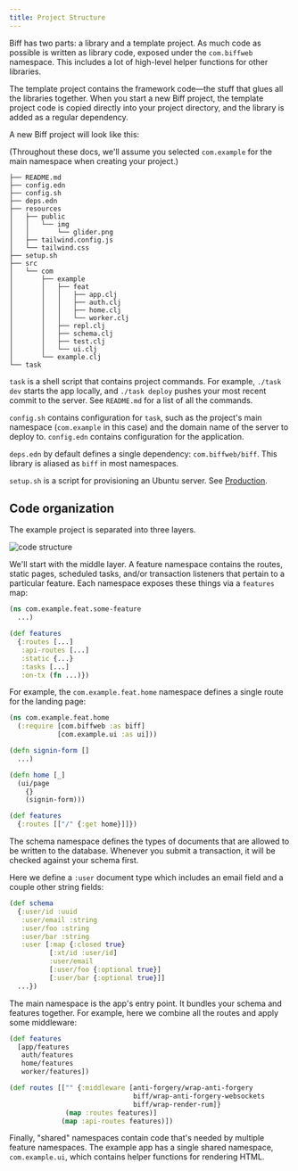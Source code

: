 ```yaml
---
title: Project Structure
---
```


Biff has two parts: a library and a template project. As much code as
possible is written as library code, exposed under the `com.biffweb` namespace.
This includes a lot of high-level helper functions for other libraries.

The template project contains the framework code&mdash;the stuff that glues all
the libraries together. When you start a new Biff project, the template project code is
copied directly into your project directory, and the library is added as a regular
dependency.

A new Biff project will look like this:

(Throughout these docs, we'll assume you selected `com.example` for the main
namespace when creating your project.)

```text
├── README.md
├── config.edn
├── config.sh
├── deps.edn
├── resources
│   ├── public
│   │   └── img
│   │       └── glider.png
│   ├── tailwind.config.js
│   └── tailwind.css
├── setup.sh
├── src
│   └── com
│       ├── example
│       │   ├── feat
│       │   │   ├── app.clj
│       │   │   ├── auth.clj
│       │   │   ├── home.clj
│       │   │   └── worker.clj
│       │   ├── repl.clj
│       │   ├── schema.clj
│       │   ├── test.clj
│       │   └── ui.clj
│       └── example.clj
└── task
```

`task` is a shell script that contains project commands. For example,
`./task dev` starts the app locally, and `./task deploy` pushes your most recent commit
to the server. See `README.md` for a list of all the commands.

`config.sh` contains configuration for `task`, such as the project's main
namespace (`com.example` in this case) and the domain name of the server to
deploy to. `config.edn` contains configuration for the application.

`deps.edn` by default defines a single dependency: `com.biffweb/biff`. This
library is aliased as `biff` in most namespaces.

`setup.sh` is a script for provisioning an Ubuntu server. See [Production](/docs/reference/production/).

## Code organization

The example project is separated into three layers.

![code structure](/images/code-structure.svg)

We'll start with the middle layer. A feature namespace contains the routes,
static pages, scheduled tasks, and/or transaction listeners that pertain to a
particular feature. Each namespace exposes these things via a `features` map:

```clojure
(ns com.example.feat.some-feature
  ...)

(def features
  {:routes [...]
   :api-routes [...]
   :static {...}
   :tasks [...]
   :on-tx (fn ...)})
```

For example, the `com.example.feat.home` namespace defines a single route for
the landing page:

```clojure
(ns com.example.feat.home
  (:require [com.biffweb :as biff]
            [com.example.ui :as ui]))

(defn signin-form []
  ...)

(defn home [_]
  (ui/page
    {}
    (signin-form)))

(def features
  {:routes [["/" {:get home}]]})
```

The schema namespace defines the types of documents that are allowed to be
written to the database. Whenever you submit a transaction, it will
be checked against your schema first.

Here we define a `:user` document type which includes an email field and a
couple other string fields:

```clojure
(def schema
  {:user/id :uuid
   :user/email :string
   :user/foo :string
   :user/bar :string
   :user [:map {:closed true}
          [:xt/id :user/id]
          :user/email
          [:user/foo {:optional true}]
          [:user/bar {:optional true}]]
  ...})
```

The main namespace is the app's entry point. It bundles your schema and
features together. For example, here we combine all the routes and apply some
middleware:

```clojure
(def features
  [app/features
   auth/features
   home/features
   worker/features])

(def routes [["" {:middleware [anti-forgery/wrap-anti-forgery
                               biff/wrap-anti-forgery-websockets
                               biff/wrap-render-rum]}
              (map :routes features)]
             (map :api-routes features)])
```

Finally, "shared" namespaces contain code that's needed by multiple feature namespaces. The example
app has a single shared namespace, `com.example.ui`, which contains helper functions for
rendering HTML.
